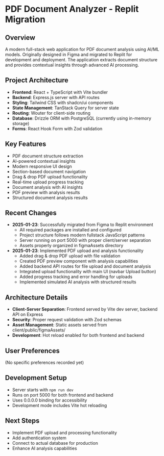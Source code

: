 # PDF Document Analyzer - Replit Migration

## Overview
A modern full-stack web application for PDF document analysis using AI/ML models. Originally designed in Figma and migrated to Replit for development and deployment. The application extracts document structure and provides contextual insights through advanced AI processing.

## Project Architecture
- **Frontend**: React + TypeScript with Vite bundler
- **Backend**: Express.js server with API routes
- **Styling**: Tailwind CSS with shadcn/ui components
- **State Management**: TanStack Query for server state
- **Routing**: Wouter for client-side routing
- **Database**: Drizzle ORM with PostgreSQL (currently using in-memory storage)
- **Forms**: React Hook Form with Zod validation

## Key Features
- PDF document structure extraction
- AI-powered contextual insights
- Modern responsive UI design
- Section-based document navigation
- Drag & drop PDF upload functionality
- Real-time upload progress tracking
- Document analysis with AI insights
- PDF preview with analysis results
- Structured document analysis results

## Recent Changes
- **2025-01-23**: Successfully migrated from Figma to Replit environment
  - All required packages are installed and configured
  - Project structure follows modern fullstack JavaScript patterns
  - Server running on port 5000 with proper client/server separation
  - Assets properly organized in figmaAssets directory
- **2025-01-23**: Implemented PDF upload and analysis functionality
  - Added drag & drop PDF upload with file validation
  - Created PDF preview component with analysis capabilities
  - Added backend API routes for file upload and document analysis
  - Integrated upload functionality with main UI (navbar Upload button)
  - Added progress tracking and error handling for uploads
  - Implemented simulated AI analysis with structured results

## Architecture Details
- **Client-Server Separation**: Frontend served by Vite dev server, backend API on Express
- **Security**: Proper request validation with Zod schemas
- **Asset Management**: Static assets served from client/public/figmaAssets/
- **Development**: Hot reload enabled for both frontend and backend

## User Preferences
(No specific preferences recorded yet)

## Development Setup
- Server starts with `npm run dev`
- Runs on port 5000 for both frontend and backend
- Uses 0.0.0.0 binding for accessibility
- Development mode includes Vite hot reloading

## Next Steps
- Implement PDF upload and processing functionality
- Add authentication system
- Connect to actual database for production
- Enhance AI analysis capabilities